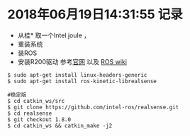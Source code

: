 # 2018年06月19日14:31:55 记录

- 从桂* 取一个Intel joule ，
- 重装系统
- 装ROS
- 安装R200驱动 参考[官网](http://emanual.robotis.com/docs/en/platform/turtlebot3/appendix_realsense/#installation) 以及 [ROS wiki](http://wiki.ros.org/librealsense) 

```shell
$ sudo apt-get install linux-headers-generic
$ sudo apt-get install ros-kinetic-librealsense

#稳定版
$ cd catkin_ws/src
$ git clone https://github.com/intel-ros/realsense.git
$ cd realsense
$ git checkout 1.8.0
$ cd catkin_ws && catkin_make -j2

```

